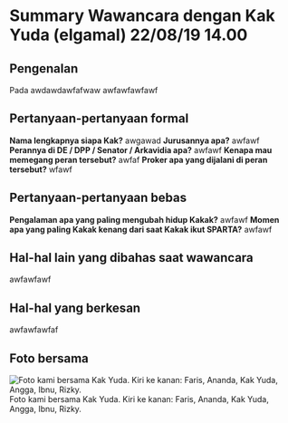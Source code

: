 # Summary Wawancara dengan Kak Yuda (elgamal) 22/08/19 14.00

## Pengenalan
Pada awdawdawfafwaw
awfawfawfawf

## Pertanyaan-pertanyaan formal
**Nama lengkapnya siapa Kak?**
awgawad
**Jurusannya apa?**
awfawf
**Perannya di DE / DPP / Senator / Arkavidia apa?**
awfawf
**Kenapa mau memegang peran tersebut?**
awfaf
**Proker apa yang dijalani di peran tersebut?**
wfawf

## Pertanyaan-pertanyaan bebas
**Pengalaman apa yang paling mengubah hidup Kakak?**
awfawf
**Momen apa yang paling Kakak kenang dari saat Kakak ikut SPARTA?**
awfawf

## Hal-hal lain yang dibahas saat wawancara
awfawfawf

## Hal-hal yang berkesan
awfawfawfaf

## Foto bersama
![Foto kami bersama Kak Yuda. Kiri ke kanan: Faris, Ananda, Kak Yuda, Angga, Ibnu, Rizky.](https://github.com/ozer0532/TugasWawancaraDaemon/raw/master/13516115/16518014-16518077-16518105-16518253-16518346.jpg)
Foto kami bersama Kak Yuda. Kiri ke kanan: Faris, Ananda, Kak Yuda, Angga, Ibnu, Rizky.